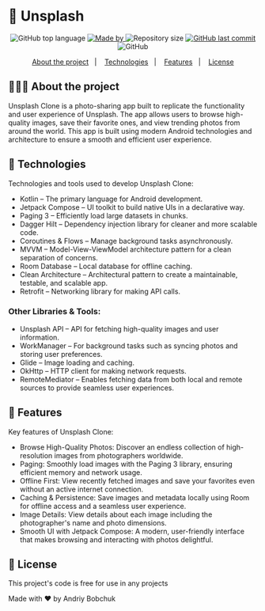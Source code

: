 
# 📸 Unsplash
<p align="center"> 
  <img alt="GitHub top language" src="https://img.shields.io/github/languages/top/andriybobchuk/Unsplash"> 
  <a href="https://www.linkedin.com/in/andriybobchuk/"> 
    <img alt="Made by" src="https://img.shields.io/badge/made%20by-Andriy%20Bobchuk-blue"> </a> 
  <img alt="Repository size" src="https://img.shields.io/github/repo-size/andriybobchuk/Unsplash"> 
  <a href="https://github.com/your-username/Unsplash/commits/main"> 
    <img alt="GitHub last commit" src="https://img.shields.io/github/last-commit/andriybobchuk/Unsplash"> </a> 
  <img alt="GitHub" src="https://img.shields.io/badge/license-Restricted-red"> </p> <p align="center"> 
    <a href="#-about-the-project">About the project</a>&nbsp;&nbsp;&nbsp;|&nbsp;&nbsp;&nbsp; 
    <a href="#-technologies">Technologies</a>&nbsp;&nbsp;&nbsp;|&nbsp;&nbsp;&nbsp; 
    <a href="#-features">Features</a>&nbsp;&nbsp;&nbsp;|&nbsp;&nbsp;&nbsp; 
    <a href="#-license">License</a> 
  </p> 
  
## 👨🏻‍💻 About the project
Unsplash Clone is a photo-sharing app built to replicate the functionality and user experience of Unsplash. The app allows users to browse high-quality images, save their favorite ones, and view trending photos from around the world. This app is built using modern Android technologies and architecture to ensure a smooth and efficient user experience.

## 🚀 Technologies
Technologies and tools used to develop Unsplash Clone:

- Kotlin – The primary language for Android development.
- Jetpack Compose – UI toolkit to build native UIs in a declarative way.
- Paging 3 – Efficiently load large datasets in chunks.
- Dagger Hilt – Dependency injection library for cleaner and more scalable code.
- Coroutines & Flows – Manage background tasks asynchronously.
- MVVM – Model-View-ViewModel architecture pattern for a clean separation of concerns.
- Room Database – Local database for offline caching.
- Clean Architecture – Architectural pattern to create a maintainable, testable, and scalable app.
- Retrofit – Networking library for making API calls.

### Other Libraries & Tools:
- Unsplash API – API for fetching high-quality images and user information.
- WorkManager – For background tasks such as syncing photos and storing user preferences.
- Glide – Image loading and caching.
- OkHttp – HTTP client for making network requests.
- RemoteMediator – Enables fetching data from both local and remote sources to provide seamless user experiences.

## 🌟 Features
Key features of Unsplash Clone:

- Browse High-Quality Photos: Discover an endless collection of high-resolution images from photographers worldwide.
- Paging: Smoothly load images with the Paging 3 library, ensuring efficient memory and network usage.
- Offline First: View recently fetched images and save your favorites even without an active internet connection.
- Caching & Persistence: Save images and metadata locally using Room for offline access and a seamless user experience.
- Image Details: View details about each image including the photographer's name and photo dimensions.
- Smooth UI with Jetpack Compose: A modern, user-friendly interface that makes browsing and interacting with photos delightful.

## 📝 License
This project's code is free for use in any projects

Made with ❤️ by Andriy Bobchuk
